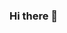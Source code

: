 ### Hi there 👋

<!--
**ranfler/ranfler** is a ✨ _special_ ✨ repository because its `README.md` (this file) appears on your GitHub profile.

Here are some ideas to get you started:
    
- 🔭 I’m currently working on Meraki cloud network monitoring projects
- 🌱 I’m currently learning Git Hub,javascript , python, linux
- 👯 I’m looking to collaborate on network monitoring projects
- 🤔 I’m looking for help with  Monitoring via API
- 💬 Ask me about processes and process creation for network monitoring
- 📫 How to reach me: https://www.linkedin.com/in/isaac-ranfler-5b61159a/
- 😄 Pronouns:  He/they
- ⚡ Fun fact: I don't memorize song
-->
